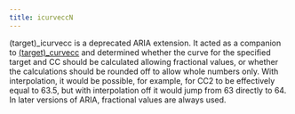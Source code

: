 ```yaml
---
title: icurveccN
---
```

(target)_icurvecc is a deprecated ARIA extension. It acted as a companion to
[(target)_curvecc](curveccN) and determined whether the curve for the specified
target and CC should be calculated allowing fractional values,
or whether the calculations should be rounded off to allow whole numbers only.
With interpolation, it would be possible, for example, for CC2 to be effectively
equal to 63.5, but with interpolation off it would jump from 63 directly to 64.
In later versions of ARIA, fractional values are always used.
